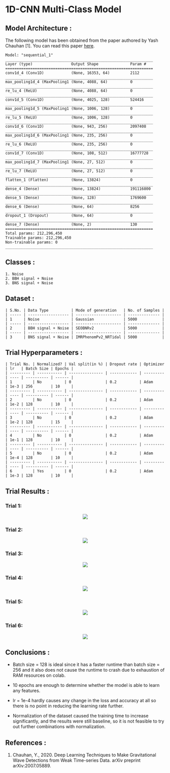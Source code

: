 # 1D-CNN Multi-Class Model

## Model Architecture :
The following model has been obtained from the paper authored by Yash Chauhan [1]. You can read this paper [here](/Literature%20Review/Classification/1D-CNN/yash_chauhan.pdf).
```
Model: "sequential_1"
_________________________________________________________________
Layer (type)                 Output Shape              Param #   
=================================================================
conv1d_4 (Conv1D)            (None, 16353, 64)         2112      
_________________________________________________________________
max_pooling1d_4 (MaxPooling1 (None, 4088, 64)          0         
_________________________________________________________________
re_lu_4 (ReLU)               (None, 4088, 64)          0         
_________________________________________________________________
conv1d_5 (Conv1D)            (None, 4025, 128)         524416    
_________________________________________________________________
max_pooling1d_5 (MaxPooling1 (None, 1006, 128)         0         
_________________________________________________________________
re_lu_5 (ReLU)               (None, 1006, 128)         0         
_________________________________________________________________
conv1d_6 (Conv1D)            (None, 943, 256)          2097408   
_________________________________________________________________
max_pooling1d_6 (MaxPooling1 (None, 235, 256)          0         
_________________________________________________________________
re_lu_6 (ReLU)               (None, 235, 256)          0         
_________________________________________________________________
conv1d_7 (Conv1D)            (None, 108, 512)          16777728  
_________________________________________________________________
max_pooling1d_7 (MaxPooling1 (None, 27, 512)           0         
_________________________________________________________________
re_lu_7 (ReLU)               (None, 27, 512)           0         
_________________________________________________________________
flatten_1 (Flatten)          (None, 13824)             0         
_________________________________________________________________
dense_4 (Dense)              (None, 13824)             191116800 
_________________________________________________________________
dense_5 (Dense)              (None, 128)               1769600   
_________________________________________________________________
dense_6 (Dense)              (None, 64)                8256      
_________________________________________________________________
dropout_1 (Dropout)          (None, 64)                0         
_________________________________________________________________
dense_7 (Dense)              (None, 2)                 130       
=================================================================
Total params: 212,296,450
Trainable params: 212,296,450
Non-trainable params: 0
_________________________________________________________________
```

## Classes :
```
1. Noise 
2. BBH signal + Noise
3. BNS signal + Noise
```

## Dataset :
```
| S.No. | Data Type          | Mode of generation   | No. of Samples |
| ----- | ------------------ | -------------------- | -------------- |
| 1     | Noise              | Gaussian             | 5000           |
| ----- | ------------------ | -------------------- | -------------- |
| 2     | BBH signal + Noise | SEOBNRv2             | 5000           |
| ----- | ------------------ | -------------------- | -------------- |
| 3     | BNS signal + Noise | IMRPhenomPv2_NRTidal | 5000           |
```

## Trial Hyperparameters :
```
| Trial No. | Normalized? | Val split(in %) | Dropout rate | Optimizer | lr   | Batch Size | Epochs |
| --------- | ----------- | --------------- | ------------ | --------- | ---- | ---------- | ------ |
| 1         | No          | 0               | 0.2          | Adam      | 1e-3 | 256        | 10     |
| --------- | ----------- | --------------- | ------------ | --------- | ---- | ---------- | ------ |
| 2         | No          | 0               | 0.2          | Adam      | 1e-2 | 128        | 10     |
| --------- | ----------- | --------------- | ------------ | --------- | ---- | ---------- | ------ |
| 3         | No          | 0               | 0.2          | Adam      | 1e-2 | 128        | 15     |
| --------- | ----------- | --------------- | ------------ | --------- | ---- | ---------- | ------ |
| 4         | No          | 0               | 0.2          | Adam      | 1e-1 | 128        | 10     |
| --------- | ----------- | --------------- | ------------ | --------- | ---- | ---------- | ------ |
| 5         | No          | 0               | 0.2          | Adam      | 1e-4 | 128        | 10     |
| --------- | ----------- | --------------- | ------------ | --------- | ---- | ---------- | ------ |
| 6         | Yes         | 0               | 0.2          | Adam      | 1e-3 | 128        | 10     |
```

## Trial Results :
### Trial 1:
<p align="center"> <img src="screenshots/1dcnn_multi_class_model_11.png"> </p>

### Trial 2:
<p align="center"> <img src="screenshots/1dcnn_multi_class_model_12.png"> </p>

### Trial 3:
<p align="center"> <img src="screenshots/1dcnn_multi_class_model_13.png"> </p>

### Trial 4:
<p align="center"> <img src="screenshots/1dcnn_multi_class_model_14.png"> </p>

### Trial 5:
<p align="center"> <img src="screenshots/1dcnn_multi_class_model_15.png"> </p>

### Trial 6:
<p align="center"> <img src="screenshots/1dcnn_multi_class_model_16.png"> </p>

## Conclusions :

+ <p> Batch size = 128 is ideal since it has a faster runtime than batch size = 256 and it also does not cause the runtime  to crash due to exhaustion of RAM resources on colab. </p>
+ <p> 10 epochs are enough to determine whether the model is able to learn any features. </p>
+ <p> lr = 1e-4 hardly causes any change in the loss and accuracy at all so there is no point in reducing the learning rate further. </p>
+ <p> Normalization of the dataset caused the training time to increase significantly, and the results were still baseline, so it is not feasible to try out further combinations with normalization. </p>

## References :
1. <p>Chauhan, Y., 2020. Deep Learning Techniques to Make Gravitational Wave Detections from Weak Time-series Data. arXiv preprint arXiv:2007.05889.</p>


